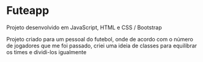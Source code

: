 # Futeapp
Projeto desenvolvido em JavaScript, HTML e CSS / Bootstrap

Projeto criado para um pessoal do futebol, onde de acordo com o número de jogadores que me foi passado, criei uma ideia de classes para equilibrar os times e dividi-los igualmente
